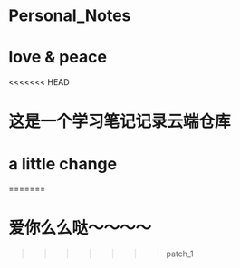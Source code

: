 # Personal_Notes
# love & peace
<<<<<<< HEAD
# 这是一个学习笔记记录云端仓库
# a little change
=======
# 爱你么么哒～～～～
>>>>>>> patch_1
